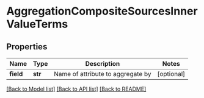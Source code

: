 # AggregationCompositeSourcesInnerValueTerms

## Properties
Name | Type | Description | Notes
------------ | ------------- | ------------- | -------------
**field** | **str** | Name of attribute to aggregate by | [optional] 


[[Back to Model list]](../README.md#documentation-for-models) [[Back to API list]](../README.md#documentation-for-api-endpoints) [[Back to README]](../README.md)


